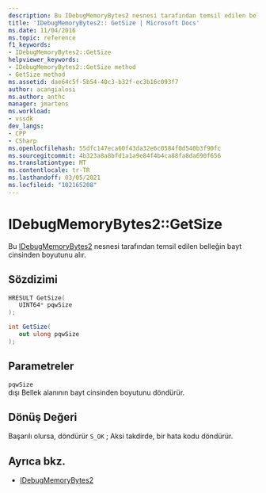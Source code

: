 ```yaml
---
description: Bu IDebugMemoryBytes2 nesnesi tarafından temsil edilen belleğin bayt cinsinden boyutunu alır.
title: 'IDebugMemoryBytes2:: GetSize | Microsoft Docs'
ms.date: 11/04/2016
ms.topic: reference
f1_keywords:
- IDebugMemoryBytes2::GetSize
helpviewer_keywords:
- IDebugMemoryBytes2::GetSize method
- GetSize method
ms.assetid: dae64c5f-5b54-40c3-b32f-ec3b16c093f7
author: acangialosi
ms.author: anthc
manager: jmartens
ms.workload:
- vssdk
dev_langs:
- CPP
- CSharp
ms.openlocfilehash: 55dfc147eca60f43da32e6c0584f0d540b3f90fc
ms.sourcegitcommit: 4b323a8a8bfd1a1a9e84f4b4ca88fa8da690f656
ms.translationtype: MT
ms.contentlocale: tr-TR
ms.lasthandoff: 03/05/2021
ms.locfileid: "102165208"
---
```

# <a name="idebugmemorybytes2getsize"></a>IDebugMemoryBytes2::GetSize
Bu [IDebugMemoryBytes2](../../../extensibility/debugger/reference/idebugmemorybytes2.md) nesnesi tarafından temsil edilen belleğin bayt cinsinden boyutunu alır.

## <a name="syntax"></a>Sözdizimi

```cpp
HRESULT GetSize( 
   UINT64* pqwSize
);
```

```csharp
int GetSize(
   out ulong pqwSize
);
```

## <a name="parameters"></a>Parametreler
`pqwSize`\
dışı Bellek alanının bayt cinsinden boyutunu döndürür.

## <a name="return-value"></a>Dönüş Değeri
 Başarılı olursa, döndürür `S_OK` ; Aksi takdirde, bir hata kodu döndürür.

## <a name="see-also"></a>Ayrıca bkz.
- [IDebugMemoryBytes2](../../../extensibility/debugger/reference/idebugmemorybytes2.md)
